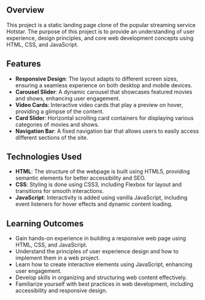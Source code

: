 ## Overview

This project is a static landing page clone of the popular streaming service Hotstar. The purpose of this project is to provide an understanding of user experience, design principles, and core web development concepts using HTML, CSS, and JavaScript.

## Features

- **Responsive Design**: The layout adapts to different screen sizes, ensuring a seamless experience on both desktop and mobile devices.
- **Carousel Slider**: A dynamic carousel that showcases featured movies and shows, enhancing user engagement.
- **Video Cards**: Interactive video cards that play a preview on hover, providing a glimpse of the content.
- **Card Slider**: Horizontal scrolling card containers for displaying various categories of movies and shows.
- **Navigation Bar**: A fixed navigation bar that allows users to easily access different sections of the site.

## Technologies Used

- **HTML**: The structure of the webpage is built using HTML5, providing semantic elements for better accessibility and SEO.
- **CSS**: Styling is done using CSS3, including Flexbox for layout and transitions for smooth interactions.
- **JavaScript**: Interactivity is added using vanilla JavaScript, including event listeners for hover effects and dynamic content loading.

## Learning Outcomes

- Gain hands-on experience in building a responsive web page using HTML, CSS, and JavaScript.
- Understand the principles of user experience design and how to implement them in a web project.
- Learn how to create interactive elements using JavaScript, enhancing user engagement.
- Develop skills in organizing and structuring web content effectively.
- Familiarize yourself with best practices in web development, including accessibility and responsive design.